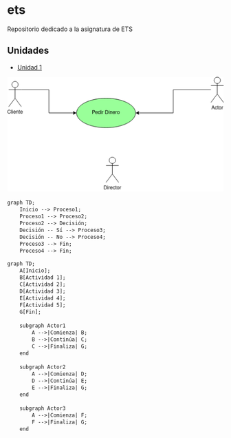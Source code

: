 # ets
Repositorio dedicado a la asignatura de ETS

## Unidades
- [Unidad 1](unidad-1)

<img src="img/test.png">


```mermaid
graph TD;
    Inicio --> Proceso1;
    Proceso1 --> Proceso2;
    Proceso2 --> Decisión;
    Decisión -- Sí --> Proceso3;
    Decisión -- No --> Proceso4;
    Proceso3 --> Fin;
    Proceso4 --> Fin;
```
```mermaid
graph TD;
    A[Inicio];
    B[Actividad 1];
    C[Actividad 2];
    D[Actividad 3];
    E[Actividad 4];
    F[Actividad 5];
    G[Fin];

    subgraph Actor1
        A -->|Comienza| B;
        B -->|Continúa| C;
        C -->|Finaliza| G;
    end

    subgraph Actor2
        A -->|Comienza| D;
        D -->|Continúa| E;
        E -->|Finaliza| G;
    end

    subgraph Actor3
        A -->|Comienza| F;
        F -->|Finaliza| G;
    end
```